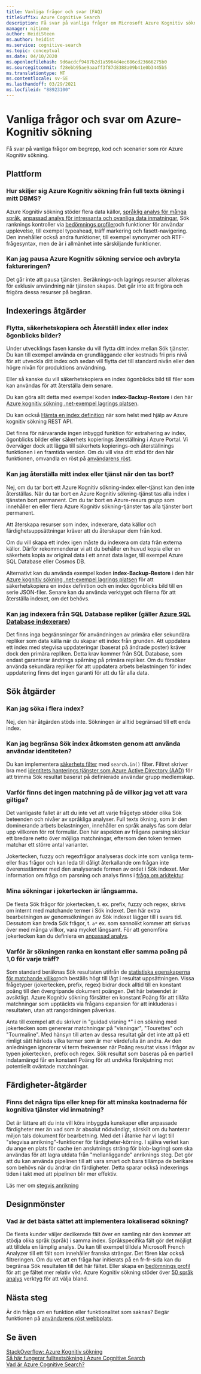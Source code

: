 ```yaml
---
title: Vanliga frågor och svar (FAQ)
titleSuffix: Azure Cognitive Search
description: Få svar på vanliga frågor om Microsoft Azure Kognitiv sökning service, en tjänst som är värd för värd tjänster på Microsoft Azure.
manager: nitinme
author: HeidiSteen
ms.author: heidist
ms.service: cognitive-search
ms.topic: conceptual
ms.date: 04/10/2020
ms.openlocfilehash: 9d6acdcf9487b2d1a5964d4ec686cd23666275b0
ms.sourcegitcommit: f28ebb95ae9aaaff3f87d8388a09b41e0b3445b5
ms.translationtype: MT
ms.contentlocale: sv-SE
ms.lasthandoff: 03/29/2021
ms.locfileid: "88923100"
---
```

# <a name="azure-cognitive-search---frequently-asked-questions-faq"></a>Vanliga frågor och svar om Azure-Kognitiv sökning

 Få svar på vanliga frågor om begrepp, kod och scenarier som rör Azure Kognitiv sökning.

## <a name="platform"></a>Plattform

### <a name="how-is-azure-cognitive-search-different-from-full-text-search-in-my-dbms"></a>Hur skiljer sig Azure Kognitiv sökning från full texts ökning i mitt DBMS?

Azure Kognitiv sökning stöder flera data källor, [språklig analys för många språk](/rest/api/searchservice/language-support), [anpassad analys för intressanta och ovanliga data inmatningar](/rest/api/searchservice/custom-analyzers-in-azure-search), Sök ranknings kontroller via [bedömnings profiler](/rest/api/searchservice/add-scoring-profiles-to-a-search-index)och funktioner för användar upplevelse, till exempel typeahead, träff markering och fasett-navigering. Den innehåller också andra funktioner, till exempel synonymer och RTF-frågesyntax, men de är i allmänhet inte särskiljande funktioner.

### <a name="can-i-pause-azure-cognitive-search-service-and-stop-billing"></a>Kan jag pausa Azure Kognitiv sökning service och avbryta faktureringen?

Det går inte att pausa tjänsten. Beräknings-och lagrings resurser allokeras för exklusiv användning när tjänsten skapas. Det går inte att frigöra och frigöra dessa resurser på begäran.

## <a name="indexing-operations"></a>Indexerings åtgärder

### <a name="move-backup-and-restore-indexes-or-index-snapshots"></a>Flytta, säkerhetskopiera och Återställ index eller index ögonblicks bilder?

Under utvecklings fasen kanske du vill flytta ditt index mellan Sök tjänster. Du kan till exempel använda en grundläggande eller kostnads fri pris nivå för att utveckla ditt index och sedan vill flytta det till standard nivån eller den högre nivån för produktions användning. 

Eller så kanske du vill säkerhetskopiera en index ögonblicks bild till filer som kan användas för att återställa dem senare. 

Du kan göra allt detta med exempel koden **index-Backup-Restore** i den här [Azure kognitiv sökning .net-exempel lagrings platsen](https://github.com/Azure-Samples/azure-search-dotnet-samples). 

Du kan också [Hämta en index definition](/rest/api/searchservice/get-index) när som helst med hjälp av Azure kognitiv sökning REST API.

Det finns för närvarande ingen inbyggd funktion för extrahering av index, ögonblicks bilder eller säkerhets kopierings återställning i Azure Portal. Vi överväger dock att lägga till säkerhets kopierings-och återställnings funktionen i en framtida version. Om du vill visa ditt stöd för den här funktionen, omvandla en röst på [användarens röst](https://feedback.azure.com/forums/263029-azure-search/suggestions/8021610-backup-snapshot-of-index).

### <a name="can-i-restore-my-index-or-service-once-it-is-deleted"></a>Kan jag återställa mitt index eller tjänst när den tas bort?

Nej, om du tar bort ett Azure Kognitiv sökning-index eller-tjänst kan den inte återställas. När du tar bort en Azure Kognitiv sökning-tjänst tas alla index i tjänsten bort permanent. Om du tar bort en Azure-resurs grupp som innehåller en eller flera Azure Kognitiv sökning-tjänster tas alla tjänster bort permanent.  

Att återskapa resurser som index, indexerare, data källor och färdighetsuppsättningar kräver att du återskapar dem från kod. 

Om du vill skapa ett index igen måste du indexera om data från externa källor. Därför rekommenderar vi att du behåller en huvud kopia eller en säkerhets kopia av original data i ett annat data lager, till exempel Azure SQL Database eller Cosmos DB.

Alternativt kan du använda exempel koden **index-Backup-Restore** i den här [Azure kognitiv sökning .net-exempel lagrings platsen](https://github.com/Azure-Samples/azure-search-dotnet-samples) för att säkerhetskopiera en index definition och en index ögonblicks bild till en serie JSON-filer. Senare kan du använda verktyget och filerna för att återställa indexet, om det behövs.  

### <a name="can-i-index-from-sql-database-replicas-applies-to-azure-sql-database-indexers"></a>Kan jag indexera från SQL Database repliker (gäller [Azure SQL Database indexerare](./search-howto-connecting-azure-sql-database-to-azure-search-using-indexers.md))

Det finns inga begränsningar för användningen av primära eller sekundära repliker som data källa när du skapar ett index från grunden. Att uppdatera ett index med stegvisa uppdateringar (baserat på ändrade poster) kräver dock den primära repliken. Detta krav kommer från SQL Database, som endast garanterar ändrings spårning på primära repliker. Om du försöker använda sekundära repliker för att uppdatera arbets belastningen för index uppdatering finns det ingen garanti för att du får alla data.

## <a name="search-operations"></a>Sök åtgärder

### <a name="can-i-search-across-multiple-indexes"></a>Kan jag söka i flera index?

Nej, den här åtgärden stöds inte. Sökningen är alltid begränsad till ett enda index.

### <a name="can-i-restrict-search-index-access-by-user-identity"></a>Kan jag begränsa Sök index åtkomsten genom att använda användar identiteten?

Du kan implementera [säkerhets filter](./search-security-trimming-for-azure-search.md) med `search.in()` filter. Filtret skriver bra med [identitets hanterings tjänster som Azure Active Directory (AAD)](./search-security-trimming-for-azure-search-with-aad.md) för att trimma Sök resultat baserat på definierade användar grupp medlemskap.

### <a name="why-are-there-zero-matches-on-terms-i-know-to-be-valid"></a>Varför finns det ingen matchning på de villkor jag vet att vara giltiga?

Det vanligaste fallet är att du inte vet att varje frågetyp stöder olika Sök beteenden och nivåer av språkliga analyser. Full texts ökning, som är den dominerande arbets belastningen, innehåller en språk analys fas som delar upp villkoren för rot formulär. Den här aspekten av frågans parsing skickar ett bredare netto över möjliga matchningar, eftersom den token termen matchar ett större antal varianter.

Jokertecken, fuzzy och regexfrågor analyseras dock inte som vanliga term-eller fras frågor och kan leda till dåligt återkallande om frågan inte överensstämmer med den analyserade formen av ordet i Sök indexet. Mer information om fråga om parsning och analys finns i [fråga om arkitektur](./search-lucene-query-architecture.md).

### <a name="my-wildcard-searches-are-slow"></a>Mina sökningar i jokertecken är långsamma.

De flesta Sök frågor för jokertecken, t. ex. prefix, fuzzy och regex, skrivs om internt med matchande termer i Sök indexet. Den här extra bearbetningen av genomsökningen av Sök indexet lägger till i svars tid. Dessutom kan breda Sök frågor, t. `a*` ex. som sannolikt kommer att skrivas över med många villkor, vara mycket långsamt. För att genomföra jokertecken kan du definiera en [anpassad analys](/rest/api/searchservice/custom-analyzers-in-azure-search).

### <a name="why-is-the-search-rank-a-constant-or-equal-score-of-10-for-every-hit"></a>Varför är sökningen ranka en konstant eller samma poäng på 1,0 för varje träff?

Som standard beräknas Sök resultaten utifrån de [statistiska egenskaperna för matchande villkor](search-lucene-query-architecture.md#stage-4-scoring)och beställs högt till lågt i resultat uppsättningen. Vissa frågetyper (jokertecken, prefix, regex) bidrar dock alltid till en konstant poäng till den övergripande dokument poängen. Det här beteendet är avsiktligt. Azure Kognitiv sökning försätter en konstant Poäng för att tillåta matchningar som upptäckts via frågans expansion för att inkluderas i resultaten, utan att rangordningen påverkas.

Anta till exempel att du skriver in "guidad visning *" i en sökning med jokertecken som genererar matchningar på "visningar", "Tourettes" och "Tourmaline". Med hänsyn till arten av dessa resultat går det inte att på ett rimligt sätt härleda vilka termer som är mer värdefulla än andra. Av den anledningen ignorerar vi term frekvenser när Poäng resultat visas i frågor av typen jokertecken, prefix och regex. Sök resultat som baseras på en partiell indatamängd får en konstant Poäng för att undvika förskjutning mot potentiellt oväntade matchningar.

## <a name="skillset-operations"></a>Färdigheter-åtgärder

### <a name="are-there-any-tips-or-tricks-to-reduce-cognitive-services-charges-on-ingestion"></a>Finns det några tips eller knep för att minska kostnaderna för kognitiva tjänster vid inmatning?

Det är lättare att du inte vill köra inbyggda kunskaper eller anpassade färdigheter mer än vad som är absolut nödvändigt, särskilt om du hanterar miljon tals dokument för bearbetning. Med det i åtanke har vi lagt till "stegvisa anrikning"-funktioner för färdigheter-körning. I själva verket kan du ange en plats för cache (en anslutnings sträng för blob-lagring) som ska användas för att lagra utdata från "mellanliggande" anriknings steg.  Det gör att du kan använda pipelinen till att vara smart och bara tillämpa de berikare som behövs när du ändrar din färdigheter. Detta sparar också indexerings tiden i takt med att pipelinen blir mer effektiv.

Läs mer om [stegvis anrikning](cognitive-search-incremental-indexing-conceptual.md)

## <a name="design-patterns"></a>Designmönster

### <a name="what-is-the-best-approach-for-implementing-localized-search"></a>Vad är det bästa sättet att implementera lokaliserad sökning?

De flesta kunder väljer dedikerade fält över en samling när den kommer att stödja olika språk (språk) i samma index. Språkspecifika fält gör det möjligt att tilldela en lämplig analys. Du kan till exempel tilldela Microsoft French Analyzer till ett fält som innehåller franska strängar. Det fören klar också filtreringen. Om du vet att en fråga har initierats på en fr-fr-sida kan du begränsa Sök resultaten till det här fältet. Eller skapa en [bedömnings profil](/rest/api/searchservice/add-scoring-profiles-to-a-search-index) för att ge fältet mer relativ vikt. Azure Kognitiv sökning stöder över [50 språk analys](./search-language-support.md) verktyg för att välja bland.

## <a name="next-steps"></a>Nästa steg

Är din fråga om en funktion eller funktionalitet som saknas? Begär funktionen på [användarens röst webbplats](https://feedback.azure.com/forums/263029-azure-search).

## <a name="see-also"></a>Se även

 [StackOverflow: Azure Kognitiv sökning](https://stackoverflow.com/questions/tagged/azure-search)   
 [Så här fungerar fulltextsökning i Azure Cognitive Search](search-lucene-query-architecture.md)  
 [Vad är Azure Cognitive Search?](search-what-is-azure-search.md)